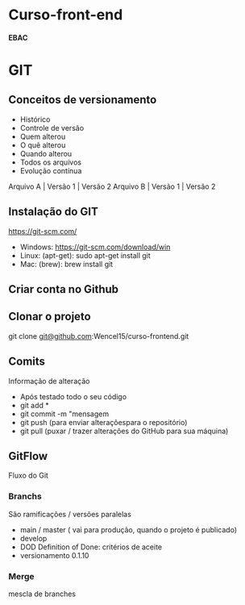 # Curso-front-end

#### EBAC

# GIT
## Conceitos de versionamento
 - Histórico
 - Controle de versão
 - Quem alterou
 - O quê alterou
 - Quando alterou
 - Todos os arquivos
 - Evolução contínua
 
 Arquivo A  |  Versão 1  |  Versão 2
 Arquivo B  |  Versão 1  |  Versão 2
 
 ## Instalação do GIT
 https://git-scm.com/
 
 - Windows: https://git-scm.com/download/win
 - Linux: (apt-get): sudo apt-get install git
 - Mac: (brew): brew install git

## Criar conta no Github

## Clonar o projeto
git clone git@github.com:Wencel15/curso-frontend.git

## Comits
Informação de alteração
- Após testado todo o seu código
- git add *
- git commit -m "mensagem
- git push (para enviar alteraçõespara o repositório)
- git pull (puxar / trazer alterações do GitHub para sua máquina)


## GitFlow
Fluxo do Git

### Branchs
São ramificações / versões paralelas

 - main / master ( vai para produção, quando o projeto é publicado)
 - develop
 - DOD Definition of Done: critérios de aceite
 - versionamento 0.1.10

### Merge
mescla de branches